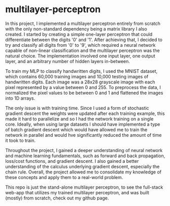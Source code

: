 # multilayer-perceptron
In this project, I implemented a multilayer perceptron entirely from scratch with the only non-standard dependency being a matrix library I also created. I started by creating a simple one-layer perceptron that could differentiate between the digits '0' and '1'. After achieving that, I decided to try and classify all digits from '0' to '9', which required a neural network capable of non-linear classification and the multilayer perceptron was the natural choice. The implementation involved one input layer, one output layer, and an arbitrary number of hidden layers in-between.

To train my MLP to classify handwritten digits, I used the MNIST dataset, which contains 60,000 training images and 10,000 testing images of handwritten digits. Each image was a 28x28 grayscale image with each pixel represented by a value between 0 and 255. To preprocess the data, I normalized the pixel values to be between 0 and 1 and flattened the images into 1D arrays.

The only issue is with training time. Since I used a form of stochastic gradient descent the weights were updated after each training example, this made it hard to parallelize and so I had the network training on a single core. Ideally, when using large datasets I should have implemented a type of batch gradient descent which would have allowed me to train the network in parallel and would hve significantly reduced the amount of time it took to train.

Throughout the project, I gained a deeper understanding of neural network and machine learning fundamentals, such as forward and back propagation, loss/cost functions, and gradient descent. I also gained a better understanding of the calculus underlying gradient descent, especially the chain rule. Overall, the project allowed me to consolidate my knowledge of these concepts and apply them to a real-world problem.

This repo is just the stand-alone multilayer perceptron, to see the full-stack web-app that utilizes my trained multilayer perceptron, and was built (mostly) from scratch, check out my github page.
